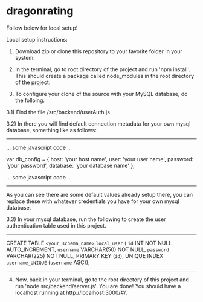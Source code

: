 # dragonrating

Follow below for local setup! 

Local setup instructions:

1) Download zip or clone this repository to your favorite folder in your system. 

2) In the terminal, go to root directory of the project and run 'npm install'. This should create a package called node_modules in the root directory of the project. 

3) To configure your clone of the source with your MySQL database, do the folloing.  
  
  3.1) Find the file <root>/src/backend/userAuth.js
  
  3.2) In there you will find default connection metadata for your own mysql database, something like as follows:
  
  __________________________________________________
  ... some javascript code ...
  
  var db_config = {
      host: 'your host name',
      user: 'your user name',
      password: 'your password',
      database: 'your database name'
  };
  
  ... some javascript code ... 
   ___________________________________________________
   
   As you can see there are some default values already setup there, you can replace these with whatever credentials
   you have for your own mysql database. 
   
   
   3.3) In your mysql database, run the following to create the user authentication table used in this
   project. 
   ___________________________________________________
   
   CREATE TABLE `<your_schema_name>`.`local_user` (
  `id` INT NOT NULL AUTO_INCREMENT,
  `username` VARCHAR(50) NOT NULL,
  `password` VARCHAR(225) NOT NULL,
  PRIMARY KEY (`id`),
  UNIQUE INDEX `username_UNIQUE` (`username` ASC));
   ___________________________________________________

4) Now, back in your terminal, go to the root directory of this project and run 'node src/backend/server.js'. You are done! You should have a localhost running at http://localhost:3000/#/. 
